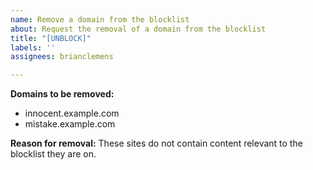 ```yaml
---
name: Remove a domain from the blocklist
about: Request the removal of a domain from the blocklist
title: "[UNBLOCK]"
labels: ''
assignees: brianclemens

---
```


**Domains to be removed:**
- innocent.example.com
- mistake.example.com

**Reason for removal:**
These sites do not contain content relevant to the blocklist they are on.
